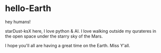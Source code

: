 # hello-Earth

hey humans!

starDust-ksX here, I love python & AI.
I love walking outside my qurateres in the open space under the starry sky of the Mars.

I hope you'll all are having a great time on the Earth. Miss Y'all.
